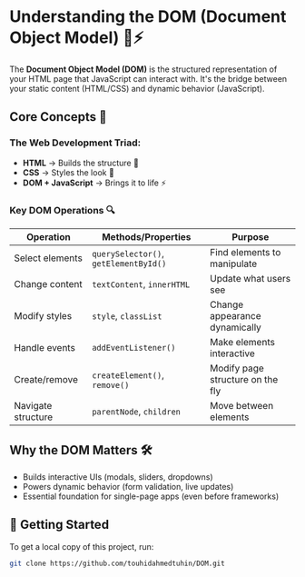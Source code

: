 # Understanding the DOM (Document Object Model) 🧠⚡

The **Document Object Model (DOM)** is the structured representation of your HTML page that JavaScript can interact with. It's the bridge between your static content (HTML/CSS) and dynamic behavior (JavaScript).

## Core Concepts 🌟

### The Web Development Triad:
- **HTML** → Builds the structure 🧱  
- **CSS** → Styles the look 🎨  
- **DOM + JavaScript** → Brings it to life ⚡  

### Key DOM Operations 🔍
| Operation          | Methods/Properties           | Purpose                          |
|--------------------|------------------------------|----------------------------------|
| Select elements    | `querySelector()`, `getElementById()` | Find elements to manipulate      |
| Change content     | `textContent`, `innerHTML`   | Update what users see            |
| Modify styles      | `style`, `classList`         | Change appearance dynamically   |
| Handle events      | `addEventListener()`         | Make elements interactive        |
| Create/remove      | `createElement()`, `remove()` | Modify page structure on the fly |
| Navigate structure | `parentNode`, `children`     | Move between elements            |

## Why the DOM Matters 🛠️
- Builds interactive UIs (modals, sliders, dropdowns)
- Powers dynamic behavior (form validation, live updates)
- Essential foundation for single-page apps (even before frameworks)

## 🚀 Getting Started

To get a local copy of this project, run:

```bash
git clone https://github.com/touhidahmedtuhin/DOM.git
```
